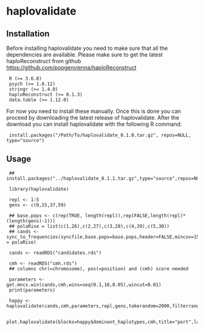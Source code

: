 # haplovalidate

## Installation

Before installing haplovalidate you need to make sure that all the dependencies are available. Please make sure to get the latest haploReconstruct from github https://github.com/popgenvienna/haploReconstruct

     R (>= 3.6.0)
     psych (>= 1.8.12)
     stringr (>= 1.4.0)
     haploReconstruct (>= 0.1.3)
     data.table (>= 1.12.0)     


For now you need to install these manually. Once this is done you can proceed by downloading the latest release of haplovalidate. After the download you can install haplovalidate with the following R command:

     install.packages("/Path/To/haplovalidate_0.1.0.tar.gz", repos=NULL, type="source")

## Usage

     ## install.packages("../haplovalidate_0.1.1.tar.gz",type="source",repos=NULL)

     library(haplovalidate)

     repl <- 1:5
     gens <- c(0,15,37,59)

     ## base.pops <- c(rep(TRUE, length(repl)),rep(FALSE,length(repl)*(length(gens)-1)))
     ## polaRise = list(c(1,26),c(2,27),c(3,28),c(4,29),c(5,30)) 
     ## cands <- sync_to_frequencies(syncfile,base.pops=base.pops,header=FALSE,mincov=15,polaRise = polaRise)

     cands <- readRDS("candidates.rds")

     cmh <- readRDS("cmh.rds")
     ## columns chr(=chromosome), pos(=position) and (cmh) score needed

     parameters <- get.mncs.win(cands,cmh,wins=seq(0.1,10,0.05),wincut=0.01)
     print(parameters)

     happy <- haplovalidate(cands,cmh,parameters,repl,gens,takerandom=2000,filterrang=5000)

     plot.haplovalidate(blocks=happy$dominant_haplotypes,cmh,title="port",label=F)

